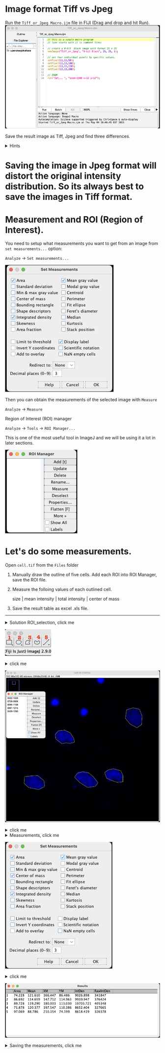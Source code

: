 # Image format Tiff vs Jpeg
Run the `Tiff_or_Jpeg Macro.ijm` file in FIJI 
(Drag and drop and hit Run).
![Tiff_or_Jpeg](Files/Tiff_or_jpeg.png)

Save the result image as Tiff, Jpeg and find three differences.

<details>
           <summary>Hints</summary>
          
           upload both, the tiff and the jpeg images in ImageJ, zoom in and scroll over the four dots at the center, you can see the x, and y coordinates where your pointer is in the image and also the intensity value in ImageJ window. The intensity values in tiff and jpeg are different.
           Save the image as `Text image`, see the intensity distributions.
          
          
</details>


# Saving the image in Jpeg format will distort the original intensity distribution. So its always best to save the images in Tiff format.

# Measurement and ROI (Region of Interest).

You need to setup what measurements you want to get from an image from `set measurements...` option:

`Analyze` -> `Set measurements...`

![set_measurements](Files/set_measurements.png)

Then you can obtain the measurements of the selected image with `Measure`

`Analyze` -> `Measure`


Region of Interest (ROI) manager

`Analyze` -> `Tools` -> `ROI Manager...`

This is one of the most useful tool in ImageJ and we will be using it a lot in later sections.

![ROI_manager](Files/ROI_manager.png)


# Let's do some measurements.

Open `cell.tif` from the `Files` folder

1. Manually draw the outline of five cells. Add each ROI into ROI Manager, save the ROI file.

2. Measure the folloing values of each outlined cell.

    size | mean intensity | total intensity | center of mass
    
3. Save the result table as excel .xls file.


---
<details>
     <summary>Solution ROI_selection, click me</summary>
          
     To draw the outline of cells or for marking the ROI there are several tools available in the FIJI, numbers 1-5 in the image below. 
     If you hover your mouse over them, You can see what those tools can do. To mark irregular shapes like our cells, I prefer the polygon selection (Number 3).
  
</details>
  
   ![drawing](Files/drawing.png)
   
<details>
     <summary>click me</summary>
  
     Open the ROI manager before marking the cells.
     After marking each cells you have to add that selection in the ROI manager, otherwise you will loose the selection. 
     To do that you can click Add in the ROI manager window or simply press `t` , 
     After selecting five cells if you check the `Show All` option in the ROI manager you should see something like below.
 
  </details>
  
   ![cell_2](Files/cell_2.png)

<details>
     <summary>click me</summary>
     Once this is done, save the ROI selection from the ROI manager window.
     `More >>` -> `Save...` , make sure the file extension is `.zip`.        
          
</details>


<details>
     <summary>Measurements, click me</summary>
  
      To set up the measurements, go to: `Analyze` -> `Set Measurements...` 
      check `Area`, `Mean gray value`, `Integrated density`, `Center of mass` and click `Ok`
  
 </details>
  
   ![roi_2](Files/roi_2.png)
   
 <details>
     <summary>click me</summary> 
     In the ROI Manager window, click `Measure`
     you should see a result window as below:
            
</details>

   ![result1](Files/result1.png)


<details>
     <summary>Saving the measurements, click me</summary>
        
     In the `Results` window, `File` -> `Save As...` save file as .xls file.
  
</details>
